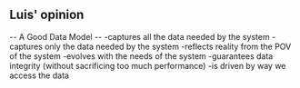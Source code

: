 ## Luis' opinion ##

-- A Good Data Model --
-captures all the data needed by the system
-captures only the data needed by the system
-reflects reality from the POV of the system
-evolves with the needs of the system
-guarantees data integrity (without sacrificing too much performance)
-is driven by way we access the data

